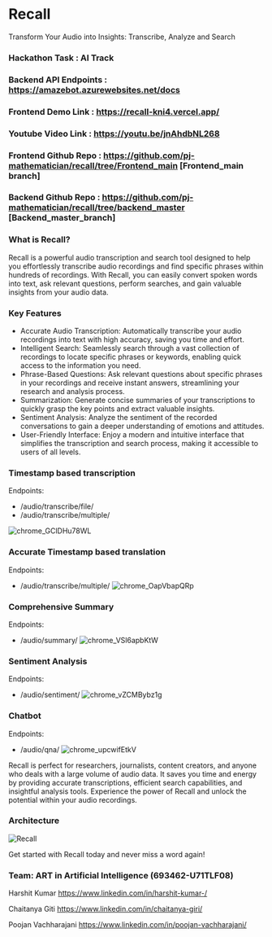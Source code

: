 # Recall
Transform Your Audio into Insights: Transcribe, Analyze and Search

### Hackathon Task : AI Track

### Backend API Endpoints : https://amazebot.azurewebsites.net/docs

### Frontend Demo Link : https://recall-kni4.vercel.app/

### Youtube Video Link : https://youtu.be/jnAhdbNL268

### Frontend Github Repo : https://github.com/pj-mathematician/recall/tree/Frontend_main  [Frontend_main branch]
### Backend Github Repo : https://github.com/pj-mathematician/recall/tree/backend_master [Backend_master_branch]

### What is Recall?
Recall is a powerful audio transcription and search tool designed to help you effortlessly transcribe audio recordings and find specific phrases within hundreds of recordings. With Recall, you can easily convert spoken words into text, ask relevant questions, perform searches, and gain valuable insights from your audio data.


### Key Features
- Accurate Audio Transcription: Automatically transcribe your audio recordings into text with high accuracy, saving you time and effort.
- Intelligent Search: Seamlessly search through a vast collection of recordings to locate specific phrases or keywords, enabling quick access to the information you need.
- Phrase-Based Questions: Ask relevant questions about specific phrases in your recordings and receive instant answers, streamlining your research and analysis process.
- Summarization: Generate concise summaries of your transcriptions to quickly grasp the key points and extract valuable insights.
- Sentiment Analysis: Analyze the sentiment of the recorded conversations to gain a deeper understanding of emotions and attitudes.
- User-Friendly Interface: Enjoy a modern and intuitive interface that simplifies the transcription and search process, making it accessible to users of all levels.

### Timestamp based transcription
Endpoints:
* /audio/transcribe/file/
* /audio/transcribe/multiple/

![chrome_GClDHu78WL](https://github.com/pj-mathematician/recall/assets/55710610/aba93453-6239-4939-8163-61e26e8fbfa7)

### Accurate Timestamp based translation
Endpoints:
* /audio/transcribe/multiple/
![chrome_OapVbapQRp](https://github.com/pj-mathematician/recall/assets/55710610/0c55a216-4df4-4a97-83f3-9a6a805bc62b)

### Comprehensive Summary
Endpoints:
* /audio/summary/
![chrome_VSl6apbKtW](https://github.com/pj-mathematician/recall/assets/55710610/f3dfcd4e-3888-4ccd-9887-50d40ef232d0)

### Sentiment Analysis
Endpoints: 
* /audio/sentiment/
![chrome_vZCMBybz1g](https://github.com/pj-mathematician/recall/assets/55710610/2cd088cf-5fcb-429f-afad-1a17c569c52c)

### Chatbot
Endpoints:
* /audio/qna/
![chrome_upcwifEtkV](https://github.com/pj-mathematician/recall/assets/55710610/ec7b4f57-672e-44ad-b298-e519ba728b97)

Recall is perfect for researchers, journalists, content creators, and anyone who deals with a large volume of audio data. It saves you time and energy by providing accurate transcriptions, efficient search capabilities, and insightful analysis tools. Experience the power of Recall and unlock the potential within your audio recordings.

### Architecture
![Recall](https://github.com/pj-mathematician/recall/assets/55710610/0254c20b-8ece-4e4c-a240-c06f35d5002a)

Get started with Recall today and never miss a word again!

### Team: ART in Artificial Intelligence (693462-U71TLF08)
Harshit Kumar https://www.linkedin.com/in/harshit-kumar-/

Chaitanya Giti https://www.linkedin.com/in/chaitanya-giri/

Poojan Vachharajani https://www.linkedin.com/in/poojan-vachharajani/

